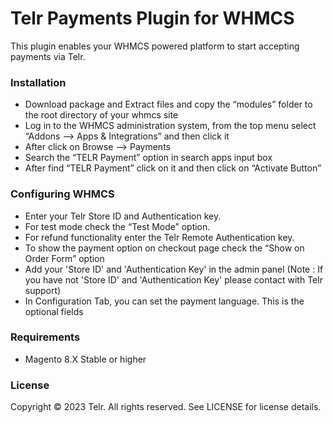 # Telr Payments Plugin for WHMCS #

This plugin enables your WHMCS powered platform to start accepting payments via Telr.

### Installation ###

* Download package and Extract files and copy the “modules” folder to the root directory of your whmcs site
* Log in to the WHMCS administration system, from the top menu select “Addons --> Apps & Integrations” and then click it
* After click on Browse --> Payments
* Search the “TELR Payment” option in search apps input box
* After find “TELR Payment” click on it and then click on “Activate Button”

### Configuring WHMCS ###
* Enter your Telr Store ID and Authentication key. 
* For test mode check the “Test Mode” option. 
* For refund functionality enter the Telr Remote Authentication key. 
* To show the payment option on checkout page check the “Show on Order Form” option
* Add your 'Store ID' and 'Authentication Key' in the admin panel (Note : If you have not 'Store ID' and 'Authentication Key' please contact with Telr support)
* In Configuration Tab, you can set the payment language. This is the optional fields

### Requirements ###

* Magento 8.X Stable or higher

### License ###

Copyright © 2023 Telr. All rights reserved. See LICENSE for license details.

